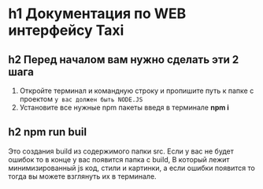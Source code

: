 h1 Документация по WEB интерфейсу Taxi
=====================

h2 Перед началом вам нужно сделать эти 2 шага
-----------------------------------
1. Откройте терминал и командную строку и пропишите путь к папке с проектом `у вас должен быть NODE.JS`
2. Установите все нужные npm пакеты введя в терминале **npm i** 

h2 npm run buil
-----------------------------------
Это создания build из содержимого папки src. Если у вас не будет ошибок то в конце
у вас появится папка с build, В который лежит минимизированный js код, стили и картинки, 
а если ошибки появится то тогда вы можете взглянуть их в терминале.

